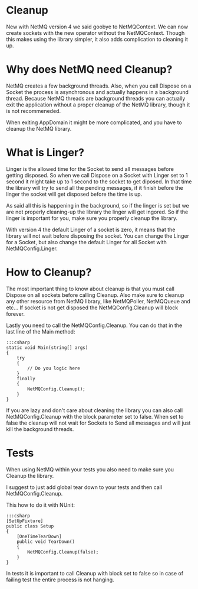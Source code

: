 Cleanup
=======

New with NetMQ version 4 we said goobye to NetMQContext. We can now create sockets with the new operator without the NetMQContext.
Though this makes using the library simpler, it also adds complication to cleaning it up.

# Why does NetMQ need Cleanup?

NetMQ creates a few background threads. Also, when you call Dispose on a Socket the process is asynchronous and actually happens in a background thread.
Because NetMQ threads are background threads you can actually exit the application without a proper cleanup of the NetMQ library, though it is not recommeneded.

When exiting AppDomain it might be more complicated, and you have to cleanup the NetMQ library.

# What is Linger?

Linger is the allowed time for the Socket to send all messages before getting disposed.
So when we call Dispose on a Socket with Linger set to 1 second it might take up to 1 second to the socket to get diposed.
In that time the library will try to send all the pending messages, if it finish before the linger the socket will get disposed before the time is up.

As said all this is happening in the background, so if the linger is set but we are not properly cleaning-up the library the linger will get ingored.
So if the linger is important for you, make sure you properly cleanup the library.

With version 4 the default Linger of a socket is zero, it means that the library will not wait before disposing the socket.
You can change the Linger for a Socket, but also change the default Linger for all Socket with NetMQConfig.Linger.

# How to Cleanup?

The most important thing to know about cleanup is that you must call Dispose on all sockets before calling Cleanup. 
Also make sure to cleanup any other resource from NetMQ library, like NetMQPoller, NetMQQueue and etc...
If socket is not get disposed the NetMQConfig.Cleanup will block forever.

Lastly you need to call the NetMQConfig.Cleanup. You can do that in the last line of the Main method:

    :::csharp
	static void Main(string[] args)
	{
	    try
	    {
	        // Do you logic here
	    }
	    finally
	    {
	        NetMQConfig.Cleanup();
	    }
	}

If you are lazy and don't care about cleaning the library you can also call NetMQConfig.Cleanup with the block parameter set to false.
When set to false the cleanup will not wait for Sockets to Send all messages and will just kill the background threads.

# Tests

When using NetMQ within your tests you also need to make sure you Cleanup the library.

I suggest to just add global tear down to your tests and then call NetMQConfig.Cleanup.

This how to do it with NUnit:

    :::csharp
    [SetUpFixture]
    public class Setup
    {
        [OneTimeTearDown]
        public void TearDown()
        {
            NetMQConfig.Cleanup(false);
        }
    }

In tests it is important to call Cleanup with block set to false so in case of failing test the entire process is not hanging.

